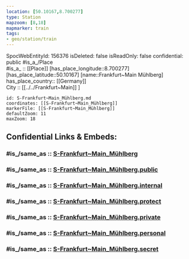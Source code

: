 ```yaml
---
location: [50.10167,8.700277] 
type: Station 
mapzoom: [8,18] 
mapmarker: train 
tags:
- geo/station/train
---
```

SpocWebEntityId: 156376
isDeleted: false
isReadOnly: false
confidential: public
#is_a_/Place  
#is_a_ :: [[Place]] 
[has_place_longitude::8.700277] 
[has_place_latitude::50.10167] 
[name::Frankfurt~Main Mühlberg] 
has_place_country:: [[Germany]]  
City :: [[../../Frankfurt~Main]] ] 


```leaflet
id: S-Frankfurt~Main_Mühlberg.md
coordinates: [[S-Frankfurt~Main_Mühlberg]] 
markerFile: [[S-Frankfurt~Main_Mühlberg]] 
defaultZoom: 11 
maxZoom: 18
```


## Confidential Links & Embeds: 

### #is_/same_as :: [S-Frankfurt~Main_Mühlberg](/_Standards/Earth/Continent/Europe/Europe~Central/Germany/Germany~West/Hessen/counties~Hessen/Frankfurt~Main/Stations-FFM~S/S-Frankfurt~Main_Mühlberg.md) 

### #is_/same_as :: [S-Frankfurt~Main_Mühlberg.public](/_public/Earth/Continent/Europe/Europe~Central/Germany/Germany~West/Hessen/counties~Hessen/Frankfurt~Main/Stations-FFM~S/S-Frankfurt~Main_Mühlberg.public.md) 

### #is_/same_as :: [S-Frankfurt~Main_Mühlberg.internal](/_internal/Earth/Continent/Europe/Europe~Central/Germany/Germany~West/Hessen/counties~Hessen/Frankfurt~Main/Stations-FFM~S/S-Frankfurt~Main_Mühlberg.internal.md) 

### #is_/same_as :: [S-Frankfurt~Main_Mühlberg.protect](/_protect/Earth/Continent/Europe/Europe~Central/Germany/Germany~West/Hessen/counties~Hessen/Frankfurt~Main/Stations-FFM~S/S-Frankfurt~Main_Mühlberg.protect.md) 

### #is_/same_as :: [S-Frankfurt~Main_Mühlberg.private](/_private/Earth/Continent/Europe/Europe~Central/Germany/Germany~West/Hessen/counties~Hessen/Frankfurt~Main/Stations-FFM~S/S-Frankfurt~Main_Mühlberg.private.md) 

### #is_/same_as :: [S-Frankfurt~Main_Mühlberg.personal](/_personal/Earth/Continent/Europe/Europe~Central/Germany/Germany~West/Hessen/counties~Hessen/Frankfurt~Main/Stations-FFM~S/S-Frankfurt~Main_Mühlberg.personal.md) 

### #is_/same_as :: [S-Frankfurt~Main_Mühlberg.secret](/_secret/Earth/Continent/Europe/Europe~Central/Germany/Germany~West/Hessen/counties~Hessen/Frankfurt~Main/Stations-FFM~S/S-Frankfurt~Main_Mühlberg.secret.md)

